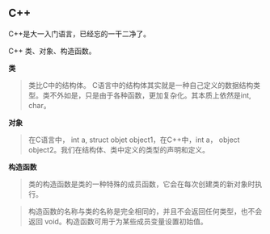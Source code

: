 ## C++

C++是大一入门语言，已经忘的一干二净了。

C++ 
类、对象、构造函数。

**类**

> 类比C中的结构体。 C语言中的结构体其实就是一种自己定义的数据结构类型。类不外如是，只是由于各种函数，更加复杂化。其本质上依然是int, char。

**对象**

> 在C语言中， int a, struct objet object1，在C++中，int a， object object2。我们在结构体、类中定义的类型的声明和定义。

**构造函数**

> 类的构造函数是类的一种特殊的成员函数，它会在每次创建类的新对象时执行。

> 构造函数的名称与类的名称是完全相同的，并且不会返回任何类型，也不会返回 void。构造函数可用于为某些成员变量设置初始值。
